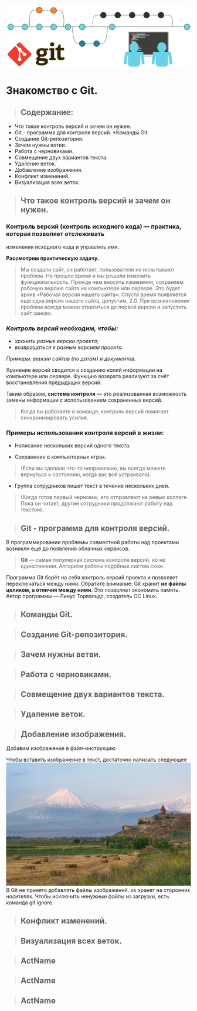 ![Git_images](Git_images.png)
# __Знакомство с Git.__

> ## __Содержание:__
* Что такое контроль версий и зачем он нужен.
* Git - программа для контроля версий.
*Команды Git.
* Создание Git-репозитория.
* Зачем нужны ветви.
* Работа с черновиками.
* Совмещение двух вариантов текста.
* Удаление веток.
* Добавление изображения.
* Конфликт изменений.
* Визуализация всех веток.


>##  __Что такое контроль версий и зачем он нужен.__
### __Контроль версий (контроль исходного кода)__ — практика, которая позволяет отслеживать
изменения исходного кода и управлять ими.

__Рассмотрим практическую задачу.__

> Мы создали сайт, он работает, пользователи не испытывают проблем. Но прошло время и мы
решили изменить функциональность. Прежде чем вносить изменения, сохраняем рабочую версию
сайта на компьютере или сервере. Это будет архив «Рабочая версия нашего сайта». Спустя время
появляется еще одна версия нашего сайта, допустим, 2.0. При возникновении проблем всегда
можно откатиться до первой версии и запустить сайт заново.
### _Контроль версий необходим, чтобы:_
* _хранить разные версии проекта;_
* _возвращаться к разным версиям проекта._

_Примеры: версии сайтов (по датам) и документов._

Хранение версий сводится к созданию копий информации на компьютере или сервере.
Функцию возврата реализуют за счёт восстановления предыдущих версий.

Таким образом, __система контроля__ — это реализованная возможность замены информации
с использованием сохраненных версий.

>Когда вы работаете в команде, контроль версий помогает синхронизировать усилия.

### __Примеры использования контроля версий в жизни:__
 * Написание нескольких версий одного текста.

 * Сохранение в компьютерных играх.

>(Если вы сделали что-то неправильно, вы всегда можете вернуться к состоянию, когда вас всё устраивало).

 * Группа сотрудников пишет текст в течение
нескольких дней.

>(Когда готов первый черновик, его
отправляют на ревью коллеге. Пока он
читает, другие сотрудники продолжают
работу над текстом).

>## __Git - программа для контроля версий.__

В программировании проблемы совместной
работы над проектами возникли ещё до
появления облачных сервисов.

>__Git__ — самая популярная система контроля
версий, но не единственная. Алгоритм
работы подобных систем схож.

Программа Git берёт на себя контроль версий
проекта и позволяет переключаться между
ними. Обратите внимание: Git хранит __не файлы целиком, а отличия между ними__. Это позволяет экономить память. Автор программы — Линус Торвальдс, создатель ОС Linux.



>## __Команды Git.__


>## __Создание Git-репозитория.__


>## __Зачем нужны ветви.__

>## __Работа с черновиками.__

>## __Совмещение двух вариантов текста.__

>## __Удаление веток.__

>## __Добавление изображения.__
Добавим изображение в файл-инструкцию

Чтобы вставить изображение в текст, достаточно написать следующее![Араратская_гора](Араратская_гора.jpg)
В Git не принято добавлять файлы
изображений, их хранят на сторонних
носителях. Чтобы исключить ненужные файлы
из загрузки, есть команда git ignore.

>## __Конфликт изменений.__

>## __Визуализация всех веток.__

>## __ActName__

>## __ActName__

>## __ActName__
